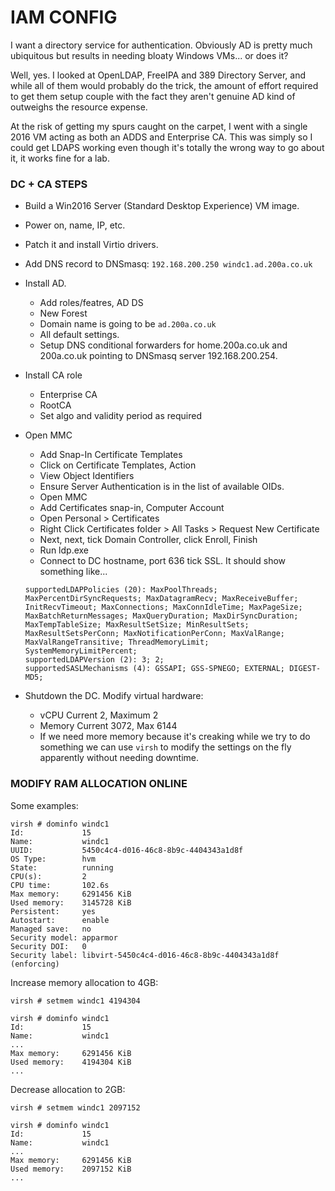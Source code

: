 # IAM CONFIG

I want a directory service for authentication. Obviously AD is pretty much ubiquitous but results in needing bloaty Windows VMs... or does it?

Well, yes. I looked at OpenLDAP, FreeIPA and 389 Directory Server, and while all of them would probably do the trick, the amount of effort required to get them setup couple with the fact they aren't genuine AD kind of outweighs the resource expense.

At the risk of getting my spurs caught on the carpet, I went with a single 2016 VM acting as both an ADDS and Enterprise CA. This was simply so I could get LDAPS working even though it's totally the wrong way to go about it, it works fine for a lab.

### DC + CA STEPS

* Build a Win2016 Server (Standard Desktop Experience) VM image.
* Power on, name, IP, etc.
* Patch it and install Virtio drivers.
* Add DNS record to DNSmasq: `192.168.200.250 windc1.ad.200a.co.uk`
* Install AD.
  * Add roles/featres, AD DS
  * New Forest
  * Domain name is going to be `ad.200a.co.uk`
  * All default settings.
  * Setup DNS conditional forwarders for home.200a.co.uk and 200a.co.uk pointing to DNSmasq server 192.168.200.254.
* Install CA role
  * Enterprise CA
  * RootCA
  * Set algo and validity period as required
* Open MMC
  * Add Snap-In Certificate Templates
  * Click on Certificate Templates, Action
  * View Object Identifiers
  * Ensure Server Authentication is in the list of available OIDs.
  * Open MMC
  * Add Certificates snap-in, Computer Account
  * Open Personal > Certificates
  * Right Click Certificates folder > All Tasks > Request New Certificate
  * Next, next, tick Domain Controller, click Enroll, Finish
  * Run ldp.exe
  * Connect to DC hostname, port 636 tick SSL. It should show something like...
  
  ```
  supportedLDAPPolicies (20): MaxPoolThreads; MaxPercentDirSyncRequests; MaxDatagramRecv; MaxReceiveBuffer; InitRecvTimeout; MaxConnections; MaxConnIdleTime; MaxPageSize; MaxBatchReturnMessages; MaxQueryDuration; MaxDirSyncDuration; MaxTempTableSize; MaxResultSetSize; MinResultSets; MaxResultSetsPerConn; MaxNotificationPerConn; MaxValRange; MaxValRangeTransitive; ThreadMemoryLimit;   SystemMemoryLimitPercent; 
  supportedLDAPVersion (2): 3; 2; 
  supportedSASLMechanisms (4): GSSAPI; GSS-SPNEGO; EXTERNAL; DIGEST-MD5; 
  ```

* Shutdown the DC. Modify virtual hardware:
  * vCPU Current 2, Maximum 2
  * Memory Current 3072, Max 6144
  * If we need more memory because it's creaking while we try to do something we can use `virsh` to modify the settings on the fly apparently without needing downtime.

### MODIFY RAM ALLOCATION ONLINE

Some examples:

```
virsh # dominfo windc1
Id:             15
Name:           windc1
UUID:           5450c4c4-d016-46c8-8b9c-4404343a1d8f
OS Type:        hvm
State:          running
CPU(s):         2
CPU time:       102.6s
Max memory:     6291456 KiB
Used memory:    3145728 KiB
Persistent:     yes
Autostart:      enable
Managed save:   no
Security model: apparmor
Security DOI:   0
Security label: libvirt-5450c4c4-d016-46c8-8b9c-4404343a1d8f (enforcing)
```

Increase memory allocation to 4GB:
```
virsh # setmem windc1 4194304

virsh # dominfo windc1
Id:             15
Name:           windc1
...
Max memory:     6291456 KiB
Used memory:    4194304 KiB
...
```

Decrease allocation to 2GB:
```
virsh # setmem windc1 2097152

virsh # dominfo windc1
Id:             15
Name:           windc1
...
Max memory:     6291456 KiB
Used memory:    2097152 KiB
...
```


